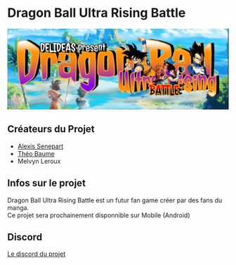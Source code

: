 # Dragon Ball Ultra Rising Battle
![Logo du jeu](https://github.com/Delideas/DBURB/blob/main/images/banner.png)
## Créateurs du Projet
- [Alexis Senepart](https://github.com/Kh4ru)
- [Théo Baume](https://github.com/Nasus02X)
- Melvyn Leroux
## Infos sur le projet
Dragon Ball Ultra Rising Battle est un futur fan game créer par des fans du manga.\
Ce projet sera prochainement disponnible sur Mobile (Android)
## Discord
[Le discord du projet](https://discord.gg/XSZtxAc47s)
